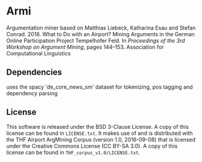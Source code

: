 # Armi
Argumentation miner based on Matthias Liebeck, Katharina Esau and Stefan Conrad. 2016. What to Do with an Airport? Mining Arguments in the German Online Participation Project Tempelhofer Feld. In _Proceedings of the 3rd Workshop on Argument Mining_, pages 144–153. Association for Computational Linguistics

## Dependencies
uses the spacy 'de_core_news_sm' dataset for tokenizing, pos tagging and dependency parsing

## License
This software is released under the BSD 3-Clause License. A copy of this license can be found in `LICENSE.txt`.
It makes use of and is distributed with the THF Airport ArgMining Corpus (version 1.0, 2016-09-08) that is licensed under the Creative Commons License (CC BY-SA 3.0). A copy of this license can be found in `THF_corpus_v1.0/LICENSE.txt`.
